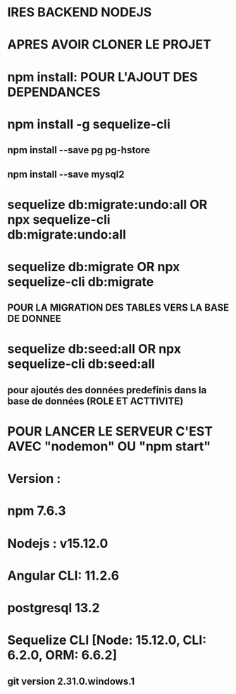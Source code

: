 # IRES BACKEND NODEJS
# APRES AVOIR CLONER LE PROJET 
# npm install: POUR L'AJOUT DES DEPENDANCES
# npm install -g sequelize-cli 
## npm install --save pg pg-hstore 
## npm install --save mysql2
# sequelize db:migrate:undo:all  OR  npx sequelize-cli  db:migrate:undo:all
# sequelize db:migrate           OR  npx sequelize-cli  db:migrate
## POUR LA MIGRATION DES TABLES VERS LA BASE DE DONNEE 
# sequelize db:seed:all      OR      npx sequelize-cli  db:seed:all
## pour ajoutés des données predefinis dans la base de données (ROLE ET ACTTIVITE)

# POUR LANCER LE SERVEUR C'EST AVEC "nodemon" OU "npm start"

# Version :
# npm 7.6.3
# Nodejs : v15.12.0
# Angular CLI: 11.2.6 
# postgresql 13.2 
# Sequelize CLI [Node: 15.12.0, CLI: 6.2.0, ORM: 6.6.2]
## git version 2.31.0.windows.1

